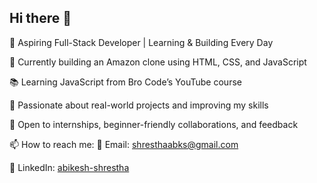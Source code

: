## Hi there 👋
🚀 Aspiring Full-Stack Developer | Learning & Building Every Day

🔨 Currently building an Amazon clone using HTML, CSS, and JavaScript

📚 Learning JavaScript from Bro Code’s YouTube course

🌱 Passionate about real-world projects and improving my skills

🤝 Open to internships, beginner-friendly collaborations, and feedback

📫 How to reach me:
📧 Email: shresthaabks@gmail.com

💼 LinkedIn: [abikesh-shrestha](https://www.linkedin.com/in/abikesh-shrestha-7b6bb1361/)
<!--
**abks-codes/abks-codes** is a ✨ _special_ ✨ repository because its `README.md` (this file) appears on your GitHub profile.

Here are some ideas to get you started:

- 🔭 I’m currently working on ...
- 🌱 I’m currently learning ...
- 👯 I’m looking to collaborate on ...
- 🤔 I’m looking for help with ...
- 💬 Ask me about ...
- 📫 How to reach me: ...
- 😄 Pronouns: ...
- ⚡ Fun fact: ...
-->
